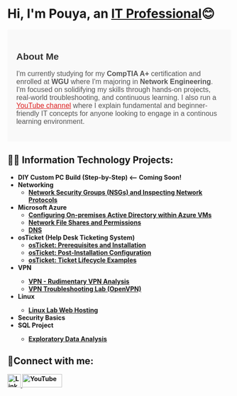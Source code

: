 <h1>Hi, I'm Pouya, an <a href="https://linkedin.com/in/Josh">IT Professional</a>😊</h1>

<section id="about" style="font-family: Arial, sans-serif; padding: 20px; background-color: #f9f9f9;">
  <h2 style="color: #333;">About Me</h2>
  <p style="font-size: 16px; color: #555; max-width: 800px;">
    I'm currently studying for my <strong>CompTIA A+</strong> certification and enrolled at <strong>WGU</strong> where I'm majoring in <strong>Network Engineering</strong>. 
    I'm focused on solidifying my skills through hands-on projects, real-world troubleshooting, and continuous learning. 
    I also run a <a href="https://www.youtube.com/@MindfulTech-0811" target="_blank" style="color: #d22;">YouTube channel</a> where I explain fundamental and beginner-friendly IT concepts for anyone looking to engage in a continous learning environment.
  </p>
</section>

<h2>👨‍💻 Information Technology Projects:</h2>

- <b>DIY Custom PC Build (Step-by-Step) <-- Coming Soon!<b/>
- <b>Networking</b>
  -  [Network Security Groups (NSGs) and Inspecting Network Protocols](https://github.com/PouyaDini10/azure-network-protocols)
- <b>Microsoft Azure</b>
  - [Configuring On-premises Active Directory within Azure VMs](https://github.com/PouyaDini10/On-premises-Active-Directory-Deployed-in-the-Cloud-Azure-/blob/main/README.md)
  -  [Network File Shares and Permissions](https://github.com/PouyaDini10/Filer-Server-Setup)
  -  [DNS](https://github.com/PouyaDini10/DNS-Lab)
- <b>osTicket (Help Desk Ticketing System)</b>
  - [osTicket: Prerequisites and Installation](https://github.com/PouyaDini10/osticket-prereqs)
  - [osTicket: Post-Installation Configuration](https://github.com/PouyaDini10/post-install-config)
  - [osTicket: Ticket Lifecycle Examples](https://github.com/PouyaDini10/ticket-lifecycle)
- <b>VPN<b/>
  - [VPN - Rudimentary VPN Analysis](https://github.com/PouyaDini10/VPN-Lab)
  - [VPN Troubleshooting Lab (OpenVPN)](https://github.com/PouyaDini10/VPN-Troubleshooting-Lab-OpenVPN-)
- <b>Linux<b/>
  - [Linux Lab Web Hosting](https://github.com/PouyaDini10/Linux-VM-Hands-On-Lab-User-Management-Software-Installation-Web-Hosting)
- <b>Security Basics<b/>
- <b>SQL Project<b/>
    - [Exploratory Data Analysis](https://github.com/PouyaDini10/SQL-Project)

  
<h2>🤳Connect with me:</h2>

<a href="https://www.linkedin.com/in/pouya-mottaghian-dini" target="_blank">
  <img src="https://cdn.jsdelivr.net/gh/devicons/devicon/icons/linkedin/linkedin-original.svg" alt="LinkedIn" width="30" height="30"/>
</a>

<a href="https://www.youtube.com/@MindfulTech-0811" target="_blank">
  <img src="https://upload.wikimedia.org/wikipedia/commons/b/b8/YouTube_Logo_2017.svg" alt="YouTube" width="90" height="30"/>
</a>
